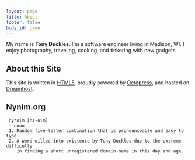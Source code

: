 ```yaml
---
layout: page
title: About
footer: false
body_id: page
---
```


My name is **Tony Duckles**. I'm a software engineer living in Madison, WI.
I enjoy photography, traveling, cooking, and tinkering with new gadgets.

## About this Site

This site is written in [HTML5](http://html5.org/), proudly powered by
[Octopress](http://octopress.org/), and hosted on [Dreamhost](http://dreamhost.com).

## Nynim.org

     ny*nim [nI-nim]
     --noun
     1. Random five-letter combination that is pronounceable and easy to type.
     2. A word willed into existence by Tony Duckles due to the extreme difficulty
        in finding a short unregistered domain-name in this day and age.

